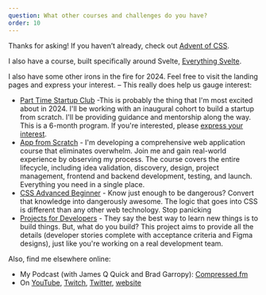 ```yaml
---
question: What other courses and challenges do you have?
order: 10
---
```


Thanks for asking! If you haven’t already, check out [Advent of CSS](http://adventofcss.com).

I also have a course, built specifically around Svelte, [Everything Svelte](https://everythingsvelte.com).

I also have some other irons in the fire for 2024. Feel free to visit the landing pages and express your interest. – This really does help us gauge interest:

- [Part Time Startup Club](https://selfteachme.ck.page/ec1b6fbf68) -This is probably the thing that I'm most excited about in 2024. I'll be working with an inaugural cohort to build a startup from scratch. I'll be providing guidance and mentorship along the way. This is a 6-month program. If you're interested, please [express your interest](https://selfteachme.ck.page/33458e4380).
- [App from Scratch](https://appfromscratch.academy) - I'm developing a comprehensive web application course that eliminates overwhelm. Join me and gain real-world experience by observing my process. The course covers the entire lifecycle, including idea validation, discovery, design, project management, frontend and backend development, testing, and launch. Everything you need in a single place.
- [CSS Advanced Beginner](https://selfteachme.ck.page/33458e4380) - Know just enough to be dangerous? Convert that knowledge into dangerously awesome. The logic that goes into CSS is different than any other web technology. Stop panicking
- [Projects for Developers](https://projectsfordev.com) - They say the best way to learn new things is to build things. But, what do you build? This project aims to provide all the details (developer stories complete with acceptance criteria and Figma designs), just like you're working on a real development team.

Also, find me elsewhere online:

- My Podcast (with James Q Quick and Brad Garropy): [Compressed.fm](https://compressed.fm)
- On [YouTube](https://youtube.com/c/selfteachme), [Twitch](https://twitch.tv/selfteachme), [Twitter](https://twitter.com/selfteachme), [website](https://selfteach.me)
